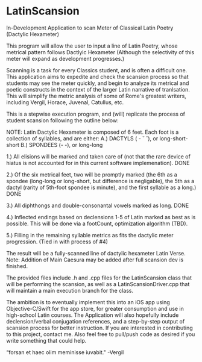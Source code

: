 # LatinScansion
In-Development Application to scan Meter of Classical Latin Poetry (Dactylic Hexameter)

This program will allow the user to input a line of Latin Poetry, whose metrical pattern follows Dactlyic Hexameter 
(Although the selectivity of this meter will expand as development progresses.) 

Scanning is a task for every Classics student, and is often a difficult one. This application aims to expedite and check the
scansion process so that students may see the meter quickly, and begin to analyze its metrical and poetic constructs in the 
context of the larger Latin narrative of tranlsation. This will simplify the metric analysis of some of Rome's greatest writers,
including Vergil, Horace, Juvenal, Catullus, etc. 

This is a stepwise execution program, and (will) replicate the process of student scansion following the outline below:

NOTE: Latin Dactylic Hexameter is composed of 6 feet. Each foot is a collection of syllables, and are either: 
A.) DACTYLS ( - ˘	˘), or long-short-short
B.) SPONDEES (- -), or long-long

1.) All elisions will be marked and taken care of (not that the rare device of hiatus is not accounted for in this current 
software implemenation). DONE

2.) Of the six metrical feet, two will be promptly marked (the 6th as a spondee (long-long or long-short, but difference is 
negligable), the 5th as a dactyl (rarity of 5th-foot spondee is minute), and the first syllable as a long.) DONE

3.) All diphthongs and double-consonantal vowels marked as long. DONE

4.) Inflected endings based on declensions 1-5 of Latin marked as best as is possible. This will be done via a footCount, optimization algorithm (TBD). 

5.) Filling in the remaining syllable metrics as fits the dactylic meter progression. (Tied in with process of #4)

The result will be a fully-scanned line of dactylic hexameter Latin Verse. 
Note: Addition of Main Caesura may be added after full scansion dev is finished. 

The provided files include .h and .cpp files for the LatinScansion class that will be performing the scansion, as well as a
LatinScansionDriver.cpp that will maintain a main execution branch for the class.

The ambition is to eventually implement this into an iOS app using Objective-C/Swift for the
app store, for greater consumption and use in high-school Latin courses. The Application will also hopefully include declension/verbal conjugation references, and a step-by-step output of scansion process for better instruction. If you are interested in contributing to this project, contact me. Also feel free to pull/push code as desired if you write
something that could help.

“forsan et haec olim meminisse iuvabit." -Vergil 
